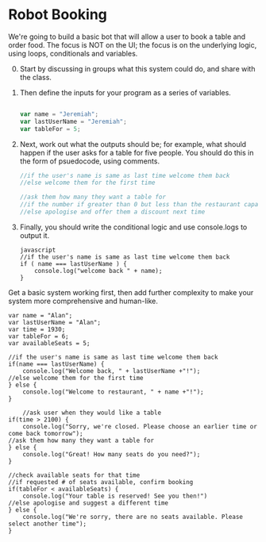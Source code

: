 # Robot Booking
We're going to build a basic bot that will allow a user to book a table and order food. The focus is NOT on the UI; the focus is on the underlying logic, using loops, conditionals and variables.

0. Start by discussing in groups what this system could do, and share with the class.
0. Then define the inputs for your program as a series of variables.
    ```javascript

    var name = "Jeremiah";
    var lastUserName = "Jeremiah";
    var tableFor = 5;
    ```
0. Next, work out what the outputs should be; for example, what should happen if the user asks for a table for five people. You should do this in the form of psuedocode, using comments.

    ```javascript
    //if the user's name is same as last time welcome them back
    //else welcome them for the first time
    
    //ask them how many they want a table for
    //if the number if greater than 0 but less than the restaurant capacity then continue to ask them what they want to eat
    //else apologise and offer them a discount next time
    ```
    
0. Finally, you should write the conditional logic and use console.logs to output it.

    ```
    javascript
    //if the user's name is same as last time welcome them back
    if ( name === lastUserName ) {
        console.log("welcome back " + name);
    }
    ``` 
    
Get a basic system working first, then add further complexity to make your system more comprehensive and human-like. 


    var name = "Alan";
    var lastUserName = "Alan";
    var time = 1930;
    var tableFor = 6;
    var availableSeats = 5;

    //if the user's name is same as last time welcome them back
    if(name === lastUserName) {
        console.log("Welcome back, " + lastUserName +"!");
    //else welcome them for the first time
    } else {
        console.log("Welcome to restaurant, " + name +"!");
    }

        //ask user when they would like a table
    if(time > 2100) {
        console.log("Sorry, we're closed. Please choose an earlier time or come back tomorrow");
    //ask them how many they want a table for
    } else {
        console.log("Great! How many seats do you need?");
    }

    //check available seats for that time
    //if requested # of seats available, confirm booking
    if(tableFor < availableSeats) {
        console.log("Your table is reserved! See you then!")
    //else apologise and suggest a different time
    } else {
        console.log("We're sorry, there are no seats available. Please select another time");
    }